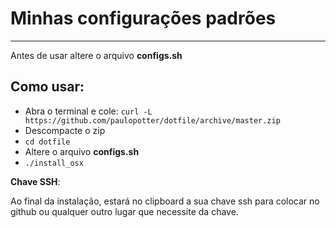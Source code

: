 # Minhas configurações padrões
---

Antes de usar altere o arquivo **configs.sh**

## Como usar:

- Abra o terminal e cole: `curl -L https://github.com/paulopotter/dotfile/archive/master.zip`
- Descompacte o zip
- `cd dotfile`
- Altere o arquivo **configs.sh**
- `./install_osx`

<!--
## O que será instalado?

alfred
arc
ngrok
whatsapp

- [Stats](https://github.com/exelban/stats) _macOS system monitor in your menu bar_
<!-- - [tabby](https://tabby.sh/) _New custom terminal_ -- >

- Editores:
  - [Visual Studio Code](https://code.visualstudio.com)
  - [Vim](https://www.vim.org/)

- Navegadores:
  - [Google Chrome](www.google.pt/chrome)

- Audio/Video:
  - [Spotify](https://www.spotify.com)
  - [VLC](https://www.videolan.org/vlc/)

- Outros:
  - [Tsuru](http://tsuru.io)
  - [Slack](https://slack.com)
  - [zsh](https://ohmyz.sh/) _(Personaliza o terminal)_
  - [Rectangle](https://rectangleapp.com/) _Move and resize windows with ease_
  - [google-backup-and-sync](https://www.google.com/drive/download/) _Google Drive_
  - [Dropbox](https://dropbox.com/)
  - [captin](http://captin.mystrikingly.com/) _notify when caps lock change_
  - [1password 6](https://1password.com/) _password manager_
  - [Authy](https://authy.com/) _BEST two factor code generator_
  - [Microsoft Teams](https://www.microsoft.com/pt-br/microsoft-365/microsoft-teams/)
  - [Beardedspice](https://beardedspice.github.io/) _Mac Media Keys for the Masses/workarround key mapping to spotify_
  <!-- - [Surfshark](https://surfshark.com/) _best vpn_ -- >
  - [ntfs-3g](https://www.tuxera.com/community/ntfs-3g-faq/)

### Notas:

[__zsh__](https://ohmyz.sh/):

Se quiser usar outro tema, altere o arquivo `ohmyzsh/zshrc` com o tema desejado ([lista com alguns temas](https://zshthem.es/)), removendo a linha onde tem o texto __personalizado.zsh-theme__, se não será usado o tema que eu fiz.

- Plugins:
  - [alias-tips](https://github.com/djui/alias-tips)
  - [auto-update](https://github.com/TamCore/autoupdate-oh-my-zsh-plugins)
  - [fast-syntax-highlighting](https://github.com/zdharma/fast-syntax-highlighting)
  - [node-env-installer](https://github.com/shiro-saber/node-env-installer)
  - [timer](https://github.com/ohmyzsh/ohmyzsh/tree/master/plugins/timer)
  - [git](https://github.com/davidde/git)
  - [yarn-autocompletions](https://github.com/g-plane/zsh-yarn-autocompletions)
  - [zsh-autosuggestions](https://github.com/zsh-users/zsh-autosuggestions)
  - [zsh-completions](https://github.com/zsh-users/zsh-completions)
  - [zsh-navigation-tools](https://github.com/psprint/zsh-navigation-tools) -->

__Chave SSH__:

Ao final da instalação, estará no clipboard a sua chave ssh para colocar no github ou qualquer outro lugar que necessite da chave.
